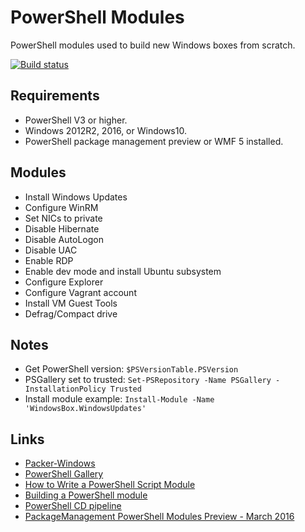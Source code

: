 # PowerShell Modules
PowerShell modules used to build new Windows boxes from scratch.

[![Build status](https://ci.appveyor.com/api/projects/status/rrmj9h7y1485qlca/branch/master?svg=true)](https://ci.appveyor.com/project/WindowsBoxAdmin/powershellmodules/branch/master)

## Requirements
- PowerShell V3 or higher.
- Windows 2012R2, 2016, or Windows10.
- PowerShell package management preview or WMF 5 installed.

## Modules
- Install Windows Updates
- Configure WinRM
- Set NICs to private
- Disable Hibernate
- Disable AutoLogon
- Disable UAC
- Enable RDP
- Enable dev mode and install Ubuntu subsystem
- Configure Explorer
- Configure Vagrant account
- Install VM Guest Tools
- Defrag/Compact drive

## Notes

- Get PowerShell version: `$PSVersionTable.PSVersion`
- PSGallery set to trusted: `Set-PSRepository -Name PSGallery -InstallationPolicy Trusted`
- Install module example: `Install-Module -Name 'WindowsBox.WindowsUpdates'`

## Links
- [Packer-Windows](https://github.com/joefitzgerald/packer-windows)
- [PowerShell Gallery](https://msconfiggallery.cloudapp.net/)
- [How to Write a PowerShell Script Module](https://msdn.microsoft.com/en-us/library/dd878340(v=vs.85).aspx)
- [Building a PowerShell module](http://ramblingcookiemonster.github.io/Building-A-PowerShell-Module/)
- [PowerShell CD pipeline](http://ramblingcookiemonster.github.io/PSDeploy-Inception/)
- [PackageManagement PowerShell Modules Preview - March 2016](https://www.microsoft.com/en-us/download/details.aspx?id=51451)
